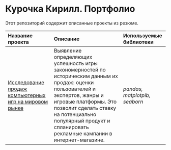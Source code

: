 # Курочка Кирилл. Портфолио

Этот репозиторий содержит описанные проекты из резюме.

| Название проекта | Описание | Используемые библиотеки | 
| :---------------------- | :---------------------- | :---------------------- |
| [Исследование продаж компьютерных игр на мировом рынке](computer_games_sales) | Выявление определяющих успешность игры закономерностей по историческим данным их продаж: оценки пользователей и экспертов, жанры и игровые платформы. Это позволит сделать ставку на потенциально популярный продукт и спланировать рекламные кампании в интернет-магазине.| *pandas, matplotpib, seaborn* |
